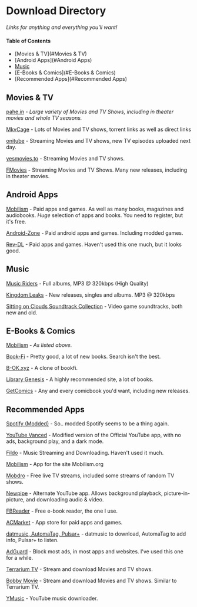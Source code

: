 # Download Directory

 *Links for anything and everything you'll want!*

#### Table of Contents

- [Movies & TV](#Movies & TV)
- [Android Apps](#Android Apps)
- [Music](#Music)
- [E-Books & Comics](#E-Books & Comics)
- [Recommended Apps](#Recommended Apps)

## Movies & TV

[pahe.in](pahe.in) - *Large variety of Movies and TV Shows, including in theater movies and whole TV seasons.*

[MkvCage](mkvcage.ws) - Lots of Movies and TV shows, torrent links as well as direct links 

[onitube](onitube.com) - Streaming Movies and TV shows, new TV episodes uploaded next day.

[yesmovies.to](yesmovies.to) - Streaming Movies and TV shows.

[FMovies](fmovies.se) - Streaming Movies and TV Shows. Many new releases, including in theater movies.

## Android Apps

[Mobilism](mobilism.org) - Paid apps and games. As well as many books, magazines and audiobooks. *Huge* selection of apps and books. You need to register, but it's free.

[Android-Zone](android-zone.ws) - Paid android apps and games. Including modded games.

[Rev-DL](revdl.com) - Paid apps and games. Haven't used this one much, but it looks good.

## Music

[Music Riders](musicriders.blogspot.com) - Full albums, MP3 @ 320kbps (High Quality)

[Kingdom Leaks](kingdom-leaks.com) - New releases, singles and albums. MP3 @ 320kbps

[Sitting on Clouds Soundtrack Collection](http://sittingoncloudsost.com/ost/last-added/) - Video game soundtracks, both new and old. 

## E-Books & Comics

[Mobilism](mobilism.org) - *As listed above.*

[Book-Fi](en.bookfi.net) - Pretty good, a lot of new books. Search isn't the best.

[B-OK.xyz](b-ok.xyz) - A clone of bookfi.

[Library Genesis](libgen.io) - A highly recommended site, a lot of books.

[GetComics](getcomics.info) - Any and every comicbook you'd want, including new releases. 



## Recommended Apps

[Spotify (Modded)](https://forum.mobilism.org/viewtopic.php?t=2605291) - So.. modded Spotify seems to be a thing again.

[YouTube Vanced](https://forum.mobilism.org/viewtopic.php?f=429&t=2609775) - Modified version of the Official YouTube app, with no ads, background play, and a dark mode.

[Fildo](https://fildo.net/android/en/) - Music Streaming and Downloading. Haven't used it much.

[Mobilism](https://forum.mobilism.org/viewtopic.php?t=214777) - App for the site Mobilism.org

[Mobdro](https://www.mobdro.to/) - Free live TV streams, included some streams of random TV shows.

[Newpipe](https://f-droid.org/en/packages/org.schabi.newpipe/) - Alternate YouTube app. Allows background playback, picture-in-picture, and downloading audio & video.

[FBReader](https://play.google.com/store/apps/details?id=org.geometerplus.zlibrary.ui.android&hl=en_US) - Free e-book reader, the one I use.

[ACMarket](https://acmarket.net/) - App store for paid apps and games. 

[datmusic, AutomaTag, Pulsar+](https://goo.gl/V4fap3) - datmusic to download, AutomaTag to add info, Pulsar+ to listen.

[AdGuard](https://forum.mobilism.org/viewtopic.php?f=437&t=2539184&hilit=AdGuard) - Block most ads, in most apps and websites. I've used this one for a while.

[Terrarium TV](https://forum.mobilism.org/viewtopic.php?f=429&t=2590758&hilit=Terrarium+TV) - Stream and download Movies and TV shows.

[Bobby Movie](https://forum.mobilism.org/viewtopic.php?f=429&t=2608448) - Stream and download Movies and TV shows. Similar to Terrarium TV.

[YMusic](https://forum.mobilism.org/viewtopic.php?f=429&t=2586052&hilit=YMusic) - YouTube music downloader. 
